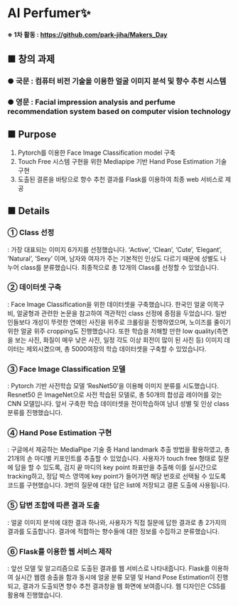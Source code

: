 # AI Perfumer:sparkles:

#### ※ 1차 활동 : https://github.com/park-jiha/Makers_Day

## ■ 창의 과제
### ● 국문 : 컴퓨터 비전 기술을 이용한 얼굴 이미지 분석 및 향수 추천 시스템
### ● 영문 : Facial impression analysis and perfume recommendation system based on computer vision technology

## ■ Purpose
1. Pytorch를 이용한 Face Image Classification model 구축
2. Touch Free 시스템 구현을 위한 Mediapipe 기반 Hand Pose Estimation 기술 구현
3. 도출된 결론을 바탕으로 향수 추천 결과를 Flask를 이용하여 최종 web 서비스로 제공

## ■ Details
### ➀ Class 선정
: 가장 대표되는 이미지 6가지를 선정했습니다. ‘Active’, ‘Clean’, ‘Cute’, ‘Elegant’, ‘Natural’, ‘Sexy’ 이며, 남자와 여자가 주는 기본적인 인상도 다르기 때문에 성별도 나누어 class를 분류했습니다. 최종적으로 총 12개의 Class를 선정할 수 있었습니다.

### ➁ 데이터셋 구축
: Face Image Classification을 위한 데이터셋을 구축했습니다. 한국인 얼굴 이목구비, 얼굴형과 관련한 논문을 참고하여 객관적인 class 선정에 중점을 두었습니다. 일반인들보다 개성이 뚜렷한 연예인 사진을 위주로 크롤링을 진행하였으며, 노이즈를 줄이기 위한 얼굴 위주 cropping도 진행했습니다. 또한 학습을 저해할 만한 low quality(측면을 보는 사진, 화질이 매우 낮은 사진, 일정 각도 이상 회전이 많이 된 사진 등) 이미지 데이터는 제외시켰으며, 총 5000여장의 학습 데이터셋을 구축할 수 있었습니다.

### ➂ Face Image Classification 모델
: Pytorch 기반 사전학습 모델 ‘ResNet50’을 이용해 이미지 분류를 시도했습니다. Resnet50 은 ImageNet으로 사전 학습된 모델로, 총 50개의 합성곱 레이어를 갖는 CNN 모델입니다. 앞서 구축한 학습 데이터셋을 전이학습하여 남녀 성별 및 인상 class 분류를 진행했습니다.

### ➃ Hand Pose Estimation 구현
: 구글에서 제공하는 MediaPipe 기술 중 Hand landmark 추출 방법을 활용하였고, 총 21개의 손 마디별 키포인트를 추출할 수 있었습니다. 사용자가 touch free 형태로 질문에 답을 할 수 있도록, 검지 끝 마디의 key point 좌표만을 추출해 이를 실시간으로 tracking하고, 정답 박스 영역에 key point가 들어가면 해당 번호로 선택될 수 있도록 코드를 구현했습니다. 3번의 질문에 대한 답은 list에 저장되고 결론 도출에 사용됩니다.

### ➄ 답변 조합에 따른 결과 도출
: 얼굴 이미지 분석에 대한 결과 하나와, 사용자가 직접 질문에 답한 결과로 총 2가지의 결과를 도출합니다. 결과에 적합하는 향수들에 대한 정보를 수집하고 분류했습니다.

### ➅ Flask를 이용한 웹 서비스 제작
: 앞선 모델 및 알고리즘으로 도출된 결과를 웹 서비스로 나타내줍니다. Flask를 이용하여 실시간 웹캠 송출을 함과 동시에 얼굴 분류 모델 및 Hand Pose Estimation이 진행되고, 결과가 도출되면 향수 추천 결과창을 웹 화면에 보여줍니다. 웹 디자인은 CSS를 활용해 진행했습니다.

